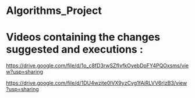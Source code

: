 # Algorithms_Project



# Videos containing the changes suggested and executions :


https://drive.google.com/file/d/1o_c8fD3rwSZfIvfkOyebDpFY4PQOxsms/view?usp=sharing


https://drive.google.com/file/d/1DU4wzite0lVX9yzCvg1fAiRLVV6rlzB3/view?usp=sharing

